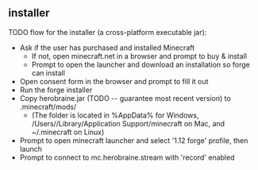 installer
---------

TODO flow for the installer (a cross-platform executable jar):

* Ask if the user has purchased and installed Minecraft
    * If not, open minecraft.net in a browser and prompt to buy & install
    * Prompt to open the launcher and download an installation so forge can install
* Open consent form in the browser and prompt to fill it out
* Run the forge installer
* Copy herobraine.jar (TODO -- guarantee most recent version) to .minecraft/mods/
    * (The folder is located in %AppData% for Windows, /Users/<user>/Library/Application Support/minecraft on Mac, and ~/.minecraft on Linux)
* Prompt to open minecraft launcher and select '1.12 forge' profile, then launch
* Prompt to connect to mc.herobraine.stream with 'record' enabled
